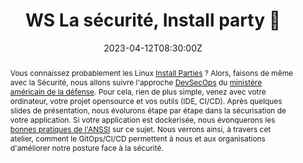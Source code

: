 ---
title: WS La sécurité, Install party 🎉 

event: Devoxx FR 2023
event_url: https://devoxx.fr/

location: Paris (Palais des Congrès)
address:
  street: 2 Place de la Porte Maillot
  city: Paris
  region: Ile-De-France
  postcode: '75017'
  country: France

summary: Le DevSecOps, pas à pas
abstract: "Vous connaissez probablement les Linux [Install Parties](https://fr.wikipedia.org/wiki/Install_party) ? Alors, faisons de même avec la Sécurité, nous allons suivre l'approche [DevSecOps](https://davidaparicio.gitlab.io/website/files/devsecops_software_lifecycle.jpg) du [ministère américain de la défense](https://public.cyber.mil/devsecops/). Pour cela, rien de plus simple, venez avec votre ordinateur, votre projet opensource et vos outils (IDE, CI/CD). Après quelques slides de présentation, nous évolurons étape par étape dans la sécurisation de votre application. Si votre application est dockerisée, nous évonquerons les [bonnes pratiques de l'ANSSI](https://www.ssi.gouv.fr/guide/recommandations-de-securite-relatives-au-deploiement-de-conteneurs-docker/) sur ce sujet. Nous verrons ainsi, à travers cet atelier, comment le GitOps/CI/CD permettent à nous et aux organisations d'améliorer notre posture face à la sécurité."

date: "2023-04-12T08:30:00Z"
date_end: "2023-04-14T18:30:00Z"
all_day: false

publishDate: "2023-02-06T00:00:00Z"

authors: [David Aparicio]
tags: [Workshop, Cybersécurité, DevSecOps, Sécurité, SecurityByDesign]

featured: false

image:
  caption: 'Crédits: [**Devoxx FR 2023**](https://devoxx.fr/)'
  focal_point: Right

links:
- icon: file #th-list #list-alt
  icon_pack: fas
  name: Code
  url: https://github.com/davidaparicio/devsecops-workshop-devoxxfr23
- icon: binoculars
  icon_pack: fas
  name: Description
  url: https://cfp.devoxx.fr/2023/talk/GBU-7756/La_securite,_par_ou_commencer_%3F_Install_party_%F0%9F%8E%89
- icon: comments
  icon_pack: fas
  name: Avis
  url: https://openfeedback.io/2M9FzZ6xSI2POKX1TrXM/2023-04-13/iWUCq9jRftwiLuxrqhdl
#- icon: file-alt
#  icon_pack: fas
#  name: Article
#  url: https://blog.ovhcloud.com/ovhcloud-at-touraine-tech/
url_code: ""
url_pdf: ""
url_slides: "fr/codelabs/devoxxfr23"
url_video: ""

slides: ""
projects: []
---